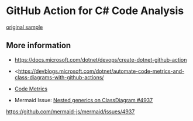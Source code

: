 # GitHub Action for C# Code Analysis

[original sample](https://github.com/dotnet/samples/tree/main/github-actions/DotNet.GitHubAction)

## More information

- <https://docs.microsoft.com/dotnet/devops/create-dotnet-github-action>

- <https://devblogs.microsoft.com/dotnet/automate-code-metrics-and-class-diagrams-with-github-actions/

- [Code Metrics](https://aka.ms/dotnet/code-metrics)

- Mermaid Issue: [Nested generics on ClassDiagram #4937](https://github.com/mermaid-js/mermaid/issues/4937)

https://github.com/mermaid-js/mermaid/issues/4937